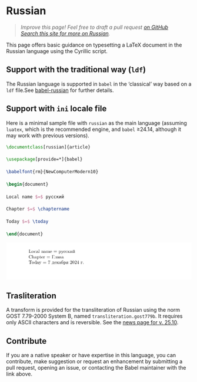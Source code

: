 # Russian

<blockquote>
  <p><em>Improve this page! Feel free to draft a pull request <a href="https://github.com/latex3/babel/tree/docs/docs">on GitHub</a><br>
  <a
  href="https://www.google.com/search?q=site%3Alatex3.github.io%2Fbabel+Russian">Search this site for more on Russian</a>.</em></p>
</blockquote>

This page offers basic guidance on typesetting a LaTeX document in the
Russian language using the Cyrillic script.

## Support with the traditional way (`ldf`)

The Russian language is supported in `babel` in the ‘classical’ way
based on a `ldf` file.See [babel-russian](https://ctan.org/pkg/babel-russian) for further details.

## Support with `ini` locale file

Here is a minimal sample file with `russian` as the main language
(assuming `luatex`, which is the recommended engine, and `babel` ≥24.14,
although it may work with previous versions).

```tex
\documentclass[russian]{article}

\usepackage[provide=*]{babel}

\babelfont{rm}{NewComputerModern10}

\begin{document}

Local name $=$ русский

Chapter $=$ \chaptername

Today $=$ \today

\end{document}
```

![](../media/locale-russian.png)

## Trasliteration

A transform is provided for the transliteration of Russian using the
norm GOST 7.79-2000 System B, named `transliteration.gost779b`. It
requires only ASCII characters and is reversible. See the [news page for
v.
25.10](https://latex3.github.io/babel/news/whats-new-in-babel-25.10.html).

## Contribute

If you are a native speaker or have expertise in this language, you can
contribute, make suggestion or request an enhancement by submitting a
pull request, opening an issue, or contacting the Babel maintainer with
the link above.